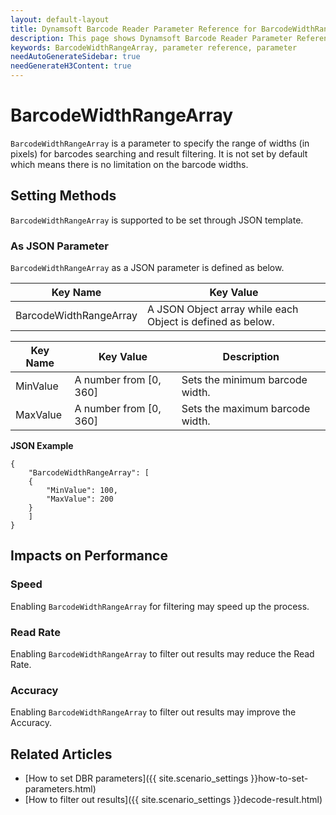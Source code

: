 ```yaml
---
layout: default-layout
title: Dynamsoft Barcode Reader Parameter Reference for BarcodeWidthRangeArray
description: This page shows Dynamsoft Barcode Reader Parameter Reference for BarcodeWidthRangeArray.
keywords: BarcodeWidthRangeArray, parameter reference, parameter
needAutoGenerateSidebar: true
needGenerateH3Content: true
---
```



# BarcodeWidthRangeArray 

`BarcodeWidthRangeArray` is a parameter to specify the range of widths (in pixels) for barcodes searching and result filtering. It is not set by default which means there is no limitation on the barcode widths.

    
## Setting Methods
`BarcodeWidthRangeArray` is supported to be set through JSON template.

### As JSON Parameter
`BarcodeWidthRangeArray` as a JSON parameter is defined as below.   

| Key Name | Key Value |
| -------- | --------- |
| BarcodeWidthRangeArray | A JSON Object array while each Object is defined as below. |

| Key Name | Key Value | Description |
| -------- | --------- | ----------- |
| MinValue | A number from [0, 360] | Sets the minimum barcode width.  |
| MaxValue | A number from [0, 360] | Sets the maximum barcode width. |


**JSON Example**   
```
{
    "BarcodeWidthRangeArray": [
    {
        "MinValue": 100,
        "MaxValue": 200
    }
    ]
}
```


## Impacts on Performance
### Speed
Enabling `BarcodeWidthRangeArray` for filtering may speed up the process.

### Read Rate
Enabling `BarcodeWidthRangeArray` to filter out results may reduce the Read Rate. 

### Accuracy
Enabling `BarcodeWidthRangeArray` to filter out results may improve the Accuracy.

## Related Articles
- [How to set DBR parameters]({{ site.scenario_settings }}how-to-set-parameters.html)
- [How to filter out results]({{ site.scenario_settings }}decode-result.html)